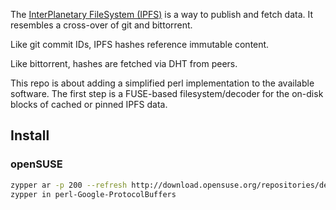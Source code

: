 The [InterPlanetary FileSystem (IPFS)](https://github.com/ipfs/) is a way to publish and fetch data.
It resembles a cross-over of git and bittorrent.

Like git commit IDs, IPFS hashes reference immutable content.

Like bittorrent, hashes are fetched via DHT from peers.

This repo is about adding a simplified perl implementation to the available software. The first step is a FUSE-based filesystem/decoder for the on-disk blocks of cached or pinned IPFS data.

## Install

### openSUSE
```bash
zypper ar -p 200 --refresh http://download.opensuse.org/repositories/devel:/languages:/perl/openSUSE_Leap_15.1/ perl
zypper in perl-Google-ProtocolBuffers
```
